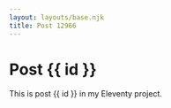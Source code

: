 ```yaml
---
layout: layouts/base.njk
title: Post 12966
---
```


# Post {{ id }}

This is post {{ id }} in my Eleventy project.
